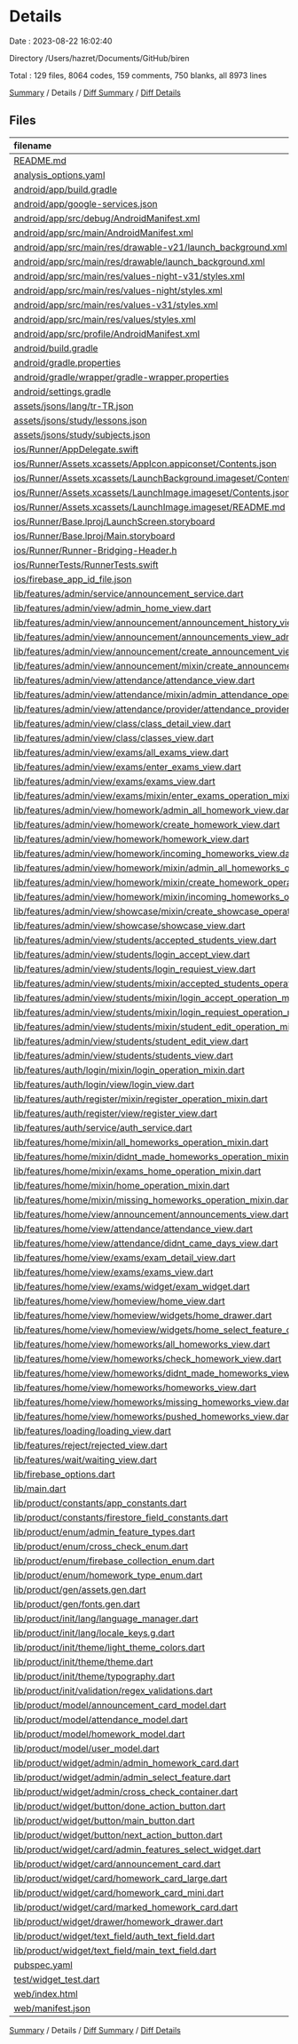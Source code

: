 # Details

Date : 2023-08-22 16:02:40

Directory /Users/hazret/Documents/GitHub/biren

Total : 129 files,  8064 codes, 159 comments, 750 blanks, all 8973 lines

[Summary](results.md) / Details / [Diff Summary](diff.md) / [Diff Details](diff-details.md)

## Files
| filename | language | code | comment | blank | total |
| :--- | :--- | ---: | ---: | ---: | ---: |
| [README.md](/README.md) | Markdown | 23 | 0 | 18 | 41 |
| [analysis_options.yaml](/analysis_options.yaml) | YAML | 3 | 23 | 4 | 30 |
| [android/app/build.gradle](/android/app/build.gradle) | Groovy | 70 | 3 | 15 | 88 |
| [android/app/google-services.json](/android/app/google-services.json) | JSON | 46 | 0 | 0 | 46 |
| [android/app/src/debug/AndroidManifest.xml](/android/app/src/debug/AndroidManifest.xml) | XML | 4 | 4 | 1 | 9 |
| [android/app/src/main/AndroidManifest.xml](/android/app/src/main/AndroidManifest.xml) | XML | 29 | 4 | 1 | 34 |
| [android/app/src/main/res/drawable-v21/launch_background.xml](/android/app/src/main/res/drawable-v21/launch_background.xml) | XML | 9 | 0 | 1 | 10 |
| [android/app/src/main/res/drawable/launch_background.xml](/android/app/src/main/res/drawable/launch_background.xml) | XML | 9 | 0 | 1 | 10 |
| [android/app/src/main/res/values-night-v31/styles.xml](/android/app/src/main/res/values-night-v31/styles.xml) | XML | 12 | 7 | 1 | 20 |
| [android/app/src/main/res/values-night/styles.xml](/android/app/src/main/res/values-night/styles.xml) | XML | 13 | 9 | 1 | 23 |
| [android/app/src/main/res/values-v31/styles.xml](/android/app/src/main/res/values-v31/styles.xml) | XML | 12 | 7 | 1 | 20 |
| [android/app/src/main/res/values/styles.xml](/android/app/src/main/res/values/styles.xml) | XML | 13 | 9 | 1 | 23 |
| [android/app/src/profile/AndroidManifest.xml](/android/app/src/profile/AndroidManifest.xml) | XML | 4 | 4 | 1 | 9 |
| [android/build.gradle](/android/build.gradle) | Groovy | 29 | 0 | 5 | 34 |
| [android/gradle.properties](/android/gradle.properties) | Properties | 3 | 0 | 1 | 4 |
| [android/gradle/wrapper/gradle-wrapper.properties](/android/gradle/wrapper/gradle-wrapper.properties) | Properties | 5 | 0 | 1 | 6 |
| [android/settings.gradle](/android/settings.gradle) | Groovy | 8 | 0 | 4 | 12 |
| [assets/jsons/lang/tr-TR.json](/assets/jsons/lang/tr-TR.json) | JSON | 137 | 0 | 0 | 137 |
| [assets/jsons/study/lessons.json](/assets/jsons/study/lessons.json) | JSON | 588 | 0 | 0 | 588 |
| [assets/jsons/study/subjects.json](/assets/jsons/study/subjects.json) | JSON | 12 | 0 | 0 | 12 |
| [ios/Runner/AppDelegate.swift](/ios/Runner/AppDelegate.swift) | Swift | 12 | 0 | 2 | 14 |
| [ios/Runner/Assets.xcassets/AppIcon.appiconset/Contents.json](/ios/Runner/Assets.xcassets/AppIcon.appiconset/Contents.json) | JSON | 122 | 0 | 1 | 123 |
| [ios/Runner/Assets.xcassets/LaunchBackground.imageset/Contents.json](/ios/Runner/Assets.xcassets/LaunchBackground.imageset/Contents.json) | JSON | 21 | 0 | 1 | 22 |
| [ios/Runner/Assets.xcassets/LaunchImage.imageset/Contents.json](/ios/Runner/Assets.xcassets/LaunchImage.imageset/Contents.json) | JSON | 23 | 0 | 1 | 24 |
| [ios/Runner/Assets.xcassets/LaunchImage.imageset/README.md](/ios/Runner/Assets.xcassets/LaunchImage.imageset/README.md) | Markdown | 3 | 0 | 2 | 5 |
| [ios/Runner/Base.lproj/LaunchScreen.storyboard](/ios/Runner/Base.lproj/LaunchScreen.storyboard) | XML | 43 | 1 | 1 | 45 |
| [ios/Runner/Base.lproj/Main.storyboard](/ios/Runner/Base.lproj/Main.storyboard) | XML | 25 | 1 | 1 | 27 |
| [ios/Runner/Runner-Bridging-Header.h](/ios/Runner/Runner-Bridging-Header.h) | C++ | 1 | 0 | 1 | 2 |
| [ios/RunnerTests/RunnerTests.swift](/ios/RunnerTests/RunnerTests.swift) | Swift | 7 | 2 | 4 | 13 |
| [ios/firebase_app_id_file.json](/ios/firebase_app_id_file.json) | JSON | 7 | 0 | 0 | 7 |
| [lib/features/admin/service/announcement_service.dart](/lib/features/admin/service/announcement_service.dart) | Dart | 32 | 0 | 5 | 37 |
| [lib/features/admin/view/admin_home_view.dart](/lib/features/admin/view/admin_home_view.dart) | Dart | 55 | 0 | 6 | 61 |
| [lib/features/admin/view/announcement/announcement_history_view.dart](/lib/features/admin/view/announcement/announcement_history_view.dart) | Dart | 45 | 0 | 5 | 50 |
| [lib/features/admin/view/announcement/announcements_view_admin.dart](/lib/features/admin/view/announcement/announcements_view_admin.dart) | Dart | 49 | 0 | 6 | 55 |
| [lib/features/admin/view/announcement/create_announcement_view.dart](/lib/features/admin/view/announcement/create_announcement_view.dart) | Dart | 129 | 0 | 9 | 138 |
| [lib/features/admin/view/announcement/mixin/create_announcement_operation_mixin.dart](/lib/features/admin/view/announcement/mixin/create_announcement_operation_mixin.dart) | Dart | 16 | 0 | 4 | 20 |
| [lib/features/admin/view/attendance/attendance_view.dart](/lib/features/admin/view/attendance/attendance_view.dart) | Dart | 196 | 0 | 18 | 214 |
| [lib/features/admin/view/attendance/mixin/admin_attendance_operation_mixin.dart](/lib/features/admin/view/attendance/mixin/admin_attendance_operation_mixin.dart) | Dart | 19 | 0 | 4 | 23 |
| [lib/features/admin/view/attendance/provider/attendance_provider.dart](/lib/features/admin/view/attendance/provider/attendance_provider.dart) | Dart | 39 | 0 | 5 | 44 |
| [lib/features/admin/view/class/class_detail_view.dart](/lib/features/admin/view/class/class_detail_view.dart) | Dart | 59 | 0 | 6 | 65 |
| [lib/features/admin/view/class/classes_view.dart](/lib/features/admin/view/class/classes_view.dart) | Dart | 244 | 0 | 16 | 260 |
| [lib/features/admin/view/exams/all_exams_view.dart](/lib/features/admin/view/exams/all_exams_view.dart) | Dart | 45 | 0 | 7 | 52 |
| [lib/features/admin/view/exams/enter_exams_view.dart](/lib/features/admin/view/exams/enter_exams_view.dart) | Dart | 300 | 1 | 25 | 326 |
| [lib/features/admin/view/exams/exams_view.dart](/lib/features/admin/view/exams/exams_view.dart) | Dart | 53 | 0 | 6 | 59 |
| [lib/features/admin/view/exams/mixin/enter_exams_operation_mixin.dart](/lib/features/admin/view/exams/mixin/enter_exams_operation_mixin.dart) | Dart | 11 | 0 | 3 | 14 |
| [lib/features/admin/view/homework/admin_all_homework_view.dart](/lib/features/admin/view/homework/admin_all_homework_view.dart) | Dart | 40 | 0 | 5 | 45 |
| [lib/features/admin/view/homework/create_homework_view.dart](/lib/features/admin/view/homework/create_homework_view.dart) | Dart | 325 | 1 | 19 | 345 |
| [lib/features/admin/view/homework/homework_view.dart](/lib/features/admin/view/homework/homework_view.dart) | Dart | 60 | 0 | 6 | 66 |
| [lib/features/admin/view/homework/incoming_homeworks_view.dart](/lib/features/admin/view/homework/incoming_homeworks_view.dart) | Dart | 51 | 0 | 7 | 58 |
| [lib/features/admin/view/homework/mixin/admin_all_homeworks_operation_mixin.dart](/lib/features/admin/view/homework/mixin/admin_all_homeworks_operation_mixin.dart) | Dart | 8 | 0 | 2 | 10 |
| [lib/features/admin/view/homework/mixin/create_homework_operation_mixin.dart](/lib/features/admin/view/homework/mixin/create_homework_operation_mixin.dart) | Dart | 134 | 1 | 21 | 156 |
| [lib/features/admin/view/homework/mixin/incoming_homeworks_operation_mixin.dart](/lib/features/admin/view/homework/mixin/incoming_homeworks_operation_mixin.dart) | Dart | 11 | 0 | 2 | 13 |
| [lib/features/admin/view/showcase/mixin/create_showcase_operation_mixin.dart](/lib/features/admin/view/showcase/mixin/create_showcase_operation_mixin.dart) | Dart | 26 | 0 | 8 | 34 |
| [lib/features/admin/view/showcase/showcase_view.dart](/lib/features/admin/view/showcase/showcase_view.dart) | Dart | 107 | 0 | 7 | 114 |
| [lib/features/admin/view/students/accepted_students_view.dart](/lib/features/admin/view/students/accepted_students_view.dart) | Dart | 59 | 0 | 6 | 65 |
| [lib/features/admin/view/students/login_accept_view.dart](/lib/features/admin/view/students/login_accept_view.dart) | Dart | 146 | 0 | 9 | 155 |
| [lib/features/admin/view/students/login_requiest_view.dart](/lib/features/admin/view/students/login_requiest_view.dart) | Dart | 120 | 0 | 6 | 126 |
| [lib/features/admin/view/students/mixin/accepted_students_operation_mixin.dart](/lib/features/admin/view/students/mixin/accepted_students_operation_mixin.dart) | Dart | 43 | 0 | 4 | 47 |
| [lib/features/admin/view/students/mixin/login_accept_operation_mixin.dart](/lib/features/admin/view/students/mixin/login_accept_operation_mixin.dart) | Dart | 37 | 0 | 5 | 42 |
| [lib/features/admin/view/students/mixin/login_requiest_operation_mixin.dart](/lib/features/admin/view/students/mixin/login_requiest_operation_mixin.dart) | Dart | 29 | 0 | 4 | 33 |
| [lib/features/admin/view/students/mixin/student_edit_operation_mixin.dart](/lib/features/admin/view/students/mixin/student_edit_operation_mixin.dart) | Dart | 31 | 0 | 5 | 36 |
| [lib/features/admin/view/students/student_edit_view.dart](/lib/features/admin/view/students/student_edit_view.dart) | Dart | 199 | 1 | 14 | 214 |
| [lib/features/admin/view/students/students_view.dart](/lib/features/admin/view/students/students_view.dart) | Dart | 48 | 0 | 6 | 54 |
| [lib/features/auth/login/mixin/login_operation_mixin.dart](/lib/features/auth/login/mixin/login_operation_mixin.dart) | Dart | 32 | 0 | 6 | 38 |
| [lib/features/auth/login/view/login_view.dart](/lib/features/auth/login/view/login_view.dart) | Dart | 111 | 0 | 10 | 121 |
| [lib/features/auth/register/mixin/register_operation_mixin.dart](/lib/features/auth/register/mixin/register_operation_mixin.dart) | Dart | 18 | 0 | 4 | 22 |
| [lib/features/auth/register/view/register_view.dart](/lib/features/auth/register/view/register_view.dart) | Dart | 127 | 0 | 11 | 138 |
| [lib/features/auth/service/auth_service.dart](/lib/features/auth/service/auth_service.dart) | Dart | 138 | 1 | 12 | 151 |
| [lib/features/home/mixin/all_homeworks_operation_mixin.dart](/lib/features/home/mixin/all_homeworks_operation_mixin.dart) | Dart | 23 | 0 | 2 | 25 |
| [lib/features/home/mixin/didnt_made_homeworks_operation_mixin.dart](/lib/features/home/mixin/didnt_made_homeworks_operation_mixin.dart) | Dart | 24 | 0 | 2 | 26 |
| [lib/features/home/mixin/exams_home_operation_mixin.dart](/lib/features/home/mixin/exams_home_operation_mixin.dart) | Dart | 12 | 0 | 2 | 14 |
| [lib/features/home/mixin/home_operation_mixin.dart](/lib/features/home/mixin/home_operation_mixin.dart) | Dart | 52 | 0 | 8 | 60 |
| [lib/features/home/mixin/missing_homeworks_operation_mixin.dart](/lib/features/home/mixin/missing_homeworks_operation_mixin.dart) | Dart | 24 | 0 | 2 | 26 |
| [lib/features/home/view/announcement/announcements_view.dart](/lib/features/home/view/announcement/announcements_view.dart) | Dart | 52 | 0 | 7 | 59 |
| [lib/features/home/view/attendance/attendance_view.dart](/lib/features/home/view/attendance/attendance_view.dart) | Dart | 103 | 0 | 10 | 113 |
| [lib/features/home/view/attendance/didnt_came_days_view.dart](/lib/features/home/view/attendance/didnt_came_days_view.dart) | Dart | 58 | 0 | 6 | 64 |
| [lib/features/home/view/exams/exam_detail_view.dart](/lib/features/home/view/exams/exam_detail_view.dart) | Dart | 73 | 0 | 6 | 79 |
| [lib/features/home/view/exams/exams_view.dart](/lib/features/home/view/exams/exams_view.dart) | Dart | 39 | 0 | 5 | 44 |
| [lib/features/home/view/exams/widget/exam_widget.dart](/lib/features/home/view/exams/widget/exam_widget.dart) | Dart | 77 | 0 | 6 | 83 |
| [lib/features/home/view/homeview/home_view.dart](/lib/features/home/view/homeview/home_view.dart) | Dart | 150 | 0 | 11 | 161 |
| [lib/features/home/view/homeview/widgets/home_drawer.dart](/lib/features/home/view/homeview/widgets/home_drawer.dart) | Dart | 134 | 0 | 7 | 141 |
| [lib/features/home/view/homeview/widgets/home_select_feature_card.dart](/lib/features/home/view/homeview/widgets/home_select_feature_card.dart) | Dart | 62 | 0 | 4 | 66 |
| [lib/features/home/view/homeworks/all_homeworks_view.dart](/lib/features/home/view/homeworks/all_homeworks_view.dart) | Dart | 45 | 0 | 5 | 50 |
| [lib/features/home/view/homeworks/check_homework_view.dart](/lib/features/home/view/homeworks/check_homework_view.dart) | Dart | 139 | 1 | 15 | 155 |
| [lib/features/home/view/homeworks/didnt_made_homeworks_view.dart](/lib/features/home/view/homeworks/didnt_made_homeworks_view.dart) | Dart | 54 | 0 | 7 | 61 |
| [lib/features/home/view/homeworks/homeworks_view.dart](/lib/features/home/view/homeworks/homeworks_view.dart) | Dart | 73 | 0 | 6 | 79 |
| [lib/features/home/view/homeworks/missing_homeworks_view.dart](/lib/features/home/view/homeworks/missing_homeworks_view.dart) | Dart | 54 | 0 | 7 | 61 |
| [lib/features/home/view/homeworks/pushed_homeworks_view.dart](/lib/features/home/view/homeworks/pushed_homeworks_view.dart) | Dart | 52 | 0 | 4 | 56 |
| [lib/features/loading/loading_view.dart](/lib/features/loading/loading_view.dart) | Dart | 12 | 0 | 3 | 15 |
| [lib/features/reject/rejected_view.dart](/lib/features/reject/rejected_view.dart) | Dart | 14 | 0 | 3 | 17 |
| [lib/features/wait/waiting_view.dart](/lib/features/wait/waiting_view.dart) | Dart | 42 | 0 | 4 | 46 |
| [lib/firebase_options.dart](/lib/firebase_options.dart) | Dart | 59 | 12 | 5 | 76 |
| [lib/main.dart](/lib/main.dart) | Dart | 114 | 0 | 7 | 121 |
| [lib/product/constants/app_constants.dart](/lib/product/constants/app_constants.dart) | Dart | 4 | 1 | 2 | 7 |
| [lib/product/constants/firestore_field_constants.dart](/lib/product/constants/firestore_field_constants.dart) | Dart | 36 | 0 | 1 | 37 |
| [lib/product/enum/admin_feature_types.dart](/lib/product/enum/admin_feature_types.dart) | Dart | 9 | 0 | 1 | 10 |
| [lib/product/enum/cross_check_enum.dart](/lib/product/enum/cross_check_enum.dart) | Dart | 1 | 0 | 1 | 2 |
| [lib/product/enum/firebase_collection_enum.dart](/lib/product/enum/firebase_collection_enum.dart) | Dart | 13 | 0 | 3 | 16 |
| [lib/product/enum/homework_type_enum.dart](/lib/product/enum/homework_type_enum.dart) | Dart | 4 | 0 | 1 | 5 |
| [lib/product/gen/assets.gen.dart](/lib/product/gen/assets.gen.dart) | Dart | 112 | 22 | 32 | 166 |
| [lib/product/gen/fonts.gen.dart](/lib/product/gen/fonts.gen.dart) | Dart | 4 | 8 | 4 | 16 |
| [lib/product/init/lang/language_manager.dart](/lib/product/init/lang/language_manager.dart) | Dart | 11 | 0 | 5 | 16 |
| [lib/product/init/lang/locale_keys.g.dart](/lib/product/init/lang/locale_keys.g.dart) | Dart | 142 | 2 | 3 | 147 |
| [lib/product/init/theme/light_theme_colors.dart](/lib/product/init/theme/light_theme_colors.dart) | Dart | 13 | 0 | 2 | 15 |
| [lib/product/init/theme/theme.dart](/lib/product/init/theme/theme.dart) | Dart | 95 | 0 | 8 | 103 |
| [lib/product/init/theme/typography.dart](/lib/product/init/theme/typography.dart) | Dart | 59 | 0 | 3 | 62 |
| [lib/product/init/validation/regex_validations.dart](/lib/product/init/validation/regex_validations.dart) | Dart | 9 | 0 | 2 | 11 |
| [lib/product/model/announcement_card_model.dart](/lib/product/model/announcement_card_model.dart) | Dart | 15 | 0 | 3 | 18 |
| [lib/product/model/attendance_model.dart](/lib/product/model/attendance_model.dart) | Dart | 35 | 0 | 5 | 40 |
| [lib/product/model/homework_model.dart](/lib/product/model/homework_model.dart) | Dart | 38 | 1 | 6 | 45 |
| [lib/product/model/user_model.dart](/lib/product/model/user_model.dart) | Dart | 27 | 1 | 4 | 32 |
| [lib/product/widget/admin/admin_homework_card.dart](/lib/product/widget/admin/admin_homework_card.dart) | Dart | 218 | 0 | 19 | 237 |
| [lib/product/widget/admin/admin_select_feature.dart](/lib/product/widget/admin/admin_select_feature.dart) | Dart | 102 | 0 | 7 | 109 |
| [lib/product/widget/admin/cross_check_container.dart](/lib/product/widget/admin/cross_check_container.dart) | Dart | 33 | 0 | 4 | 37 |
| [lib/product/widget/button/done_action_button.dart](/lib/product/widget/button/done_action_button.dart) | Dart | 21 | 0 | 4 | 25 |
| [lib/product/widget/button/main_button.dart](/lib/product/widget/button/main_button.dart) | Dart | 59 | 0 | 5 | 64 |
| [lib/product/widget/button/next_action_button.dart](/lib/product/widget/button/next_action_button.dart) | Dart | 20 | 0 | 4 | 24 |
| [lib/product/widget/card/admin_features_select_widget.dart](/lib/product/widget/card/admin_features_select_widget.dart) | Dart | 49 | 0 | 4 | 53 |
| [lib/product/widget/card/announcement_card.dart](/lib/product/widget/card/announcement_card.dart) | Dart | 111 | 0 | 4 | 115 |
| [lib/product/widget/card/homework_card_large.dart](/lib/product/widget/card/homework_card_large.dart) | Dart | 223 | 0 | 15 | 238 |
| [lib/product/widget/card/homework_card_mini.dart](/lib/product/widget/card/homework_card_mini.dart) | Dart | 18 | 0 | 3 | 21 |
| [lib/product/widget/card/marked_homework_card.dart](/lib/product/widget/card/marked_homework_card.dart) | Dart | 133 | 0 | 17 | 150 |
| [lib/product/widget/drawer/homework_drawer.dart](/lib/product/widget/drawer/homework_drawer.dart) | Dart | 91 | 0 | 5 | 96 |
| [lib/product/widget/text_field/auth_text_field.dart](/lib/product/widget/text_field/auth_text_field.dart) | Dart | 74 | 0 | 8 | 82 |
| [lib/product/widget/text_field/main_text_field.dart](/lib/product/widget/text_field/main_text_field.dart) | Dart | 50 | 0 | 4 | 54 |
| [pubspec.yaml](/pubspec.yaml) | YAML | 62 | 6 | 16 | 84 |
| [test/widget_test.dart](/test/widget_test.dart) | Dart | 14 | 10 | 7 | 31 |
| [web/index.html](/web/index.html) | HTML | 98 | 16 | 18 | 132 |
| [web/manifest.json](/web/manifest.json) | JSON | 35 | 0 | 1 | 36 |

[Summary](results.md) / Details / [Diff Summary](diff.md) / [Diff Details](diff-details.md)
